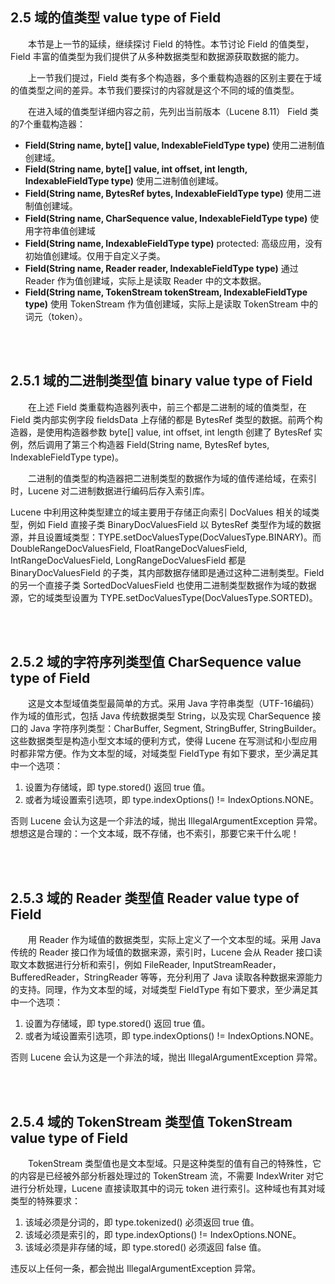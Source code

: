 ## 2.5 域的值类型 value type of Field ##

&emsp;&emsp;本节是上一节的延续，继续探讨 Field 的特性。本节讨论 Field 的值类型，Field 丰富的值类型为我们提供了从多种数据类型和数据源获取数据的能力。

&emsp;&emsp;上一节我们提过，Field 类有多个构造器，多个重载构造器的区别主要在于域的值类型之间的差异。本节我们要探讨的内容就是这个不同的域的值类型。

&emsp;&emsp;在进入域的值类型详细内容之前，先列出当前版本（Lucene 8.11） Field 类的7个重载构造器：
-  **Field(String name, byte[] value, IndexableFieldType type)** 使用二进制值创建域。
-  **Field(String name, byte[] value, int offset, int length, IndexableFieldType type)** 使用二进制值创建域。
-  **Field(String name, BytesRef bytes, IndexableFieldType type)** 使用二进制值创建域。
-  **Field(String name, CharSequence value, IndexableFieldType type)** 使用字符串值创建域
-  **Field(String name, IndexableFieldType type)** protected: 高级应用，没有初始值创建域。仅用于自定义子类。
-  **Field(String name, Reader reader, IndexableFieldType type)** 通过 Reader 作为值创建域，实际上是读取 Reader 中的文本数据。
-  **Field(String name, TokenStream tokenStream, IndexableFieldType type)** 使用 TokenStream 作为值创建域，实际上是读取 TokenStream 中的词元（token）。


<br/><br/>
<a id="1"></a>
## 2.5.1 域的二进制类型值 binary value type of Field ##

&emsp;&emsp;在上述 Field 类重载构造器列表中，前三个都是二进制的域的值类型，在 Field 类内部实例字段 fieldsData 上存储的都是 BytesRef 类型的数据。前两个构造器，是使用构造器参数 byte[] value, int offset, int length 创建了 BytesRef 实例，然后调用了第三个构造器 Field(String name, BytesRef bytes, IndexableFieldType type)。

&emsp;&emsp;二进制的值类型的构造器把二进制类型的数据作为域的值传递给域，在索引时，Lucene 对二进制数据进行编码后存入索引库。

Lucene 中利用这种类型建立的域主要用于存储正向索引 DocValues 相关的域类型，例如 Field 直接子类 BinaryDocValuesField 以 BytesRef 类型作为域的数据源，并且设置域类型：TYPE.setDocValuesType(DocValuesType.BINARY)。而 DoubleRangeDocValuesField, FloatRangeDocValuesField, IntRangeDocValuesField, LongRangeDocValuesField 都是 BinaryDocValuesField 的子类，其内部数据存储即是通过这种二进制类型。Field 的另一个直接子类 SortedDocValuesField 也使用二进制类型数据作为域的数据源，它的域类型设置为 TYPE.setDocValuesType(DocValuesType.SORTED)。

<br/><br/>
<a id="2"></a>
## 2.5.2 域的字符序列类型值 CharSequence value type of Field ##

&emsp;&emsp;这是文本型域值类型最简单的方式。采用 Java 字符串类型（UTF-16编码）作为域的值形式，包括 Java 传统数据类型 String，以及实现 CharSequence 接口的 Java 字符序列类型：CharBuffer, Segment, StringBuffer, StringBuilder。这些数据类型是构造小型文本域的便利方式，使得 Lucene 在写测试和小型应用时都非常方便。作为文本型的域，对域类型 FieldType 有如下要求，至少满足其中一个选项：
1. 设置为存储域，即 type.stored() 返回 true 值。
2. 或者为域设置索引选项，即 type.indexOptions() != IndexOptions.NONE。
   
否则 Lucene 会认为这是一个非法的域，抛出 IllegalArgumentException 异常。想想这是合理的：一个文本域，既不存储，也不索引，那要它来干什么呢！

<br/><br/>
<a id="3"></a>
## 2.5.3 域的 Reader 类型值 Reader value type of Field ##

&emsp;&emsp;用 Reader 作为域值的数据类型，实际上定义了一个文本型的域。采用 Java 传统的 Reader 接口作为域值的数据来源，索引时，Lucene 会从 Reader 接口读取文本数据进行分析和索引，例如 FileReader, InputStreamReader，BufferedReader，StringReader 等等，充分利用了 Java 读取各种数据来源能力的支持。同理，作为文本型的域，对域类型 FieldType 有如下要求，至少满足其中一个选项：
1. 设置为存储域，即 type.stored() 返回 true 值。
2. 或者为域设置索引选项，即 type.indexOptions() != IndexOptions.NONE。

否则 Lucene 会认为这是一个非法的域，抛出 IllegalArgumentException 异常。

<br/><br/>
<a id="4"></a>
## 2.5.4 域的 TokenStream 类型值 TokenStream value type of Field ##

&emsp;&emsp;TokenStream 类型值也是文本型域。只是这种类型的值有自己的特殊性，它的内容是已经被外部分析器处理过的 TokenStream 流，不需要 IndexWriter 对它进行分析处理，Lucene 直接读取其中的词元 token 进行索引。这种域也有其对域类型的特殊要求：
1. 该域必须是分词的，即 type.tokenized() 必须返回 true 值。
2. 该域必须是索引的，即 type.indexOptions() != IndexOptions.NONE。
3. 该域必须是非存储的域，即 type.stored() 必须返回 false 值。

违反以上任何一条，都会抛出 IllegalArgumentException 异常。



